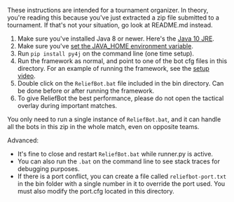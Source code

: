 These instructions are intended for a tournament organizer. In theory, you're reading this because
you've just extracted a zip file submitted to a tournament. If that's not your situation, go look at README.md
instead.

1. Make sure you've installed Java 8 or newer. Here's the [Java 10 JRE](http://www.oracle.com/technetwork/java/javase/downloads/jre10-downloads-4417026.html).
1. Make sure you've [set the JAVA_HOME environment variable](https://javatutorial.net/set-java-home-windows-10).
1. Run `pip install py4j` on the command line (one time setup).
1. Run the framework as normal, and point to one of the bot cfg files in this directory.
For an example of running the framework, see the [setup video](https://www.youtube.com/watch?v=UjsQFNN0nSA).
1. Double click on the `ReliefBot.bat` file included in the bin directory.
Can be done before or after running the framework.
1. To give ReliefBot the best performance, please do not open the tactical
overlay during important matches.


You only need to run a single instance of `ReliefBot.bat`, and it can handle all the bots in this zip
in the whole match, even on opposite teams.


Advanced:

- It's fine to close and restart `ReliefBot.bat` while runner.py is active.
- You can also run the `.bat` on the command line to see stack traces for debugging purposes.
- If there is a port conflict, you can create a file called `reliefbot-port.txt`
in the bin folder with a single number in it to override the port used.
You must also modify the port.cfg located in this directory.
